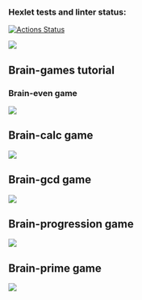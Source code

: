 ### Hexlet tests and linter status:
[![Actions Status](https://github.com/KiryaTheStranger/frontend-project-44/workflows/hexlet-check/badge.svg)](https://github.com/KiryaTheStranger/frontend-project-44/actions)

<a href="https://codeclimate.com/github/KirillTheStranger/frontend-project-44/maintainability"><img src="https://api.codeclimate.com/v1/badges/ba1913bdbdfb11c42934/maintainability" /></a>

<h2>Brain-games tutorial</h2>
<h3>Brain-even game</h3>
<a href="https://asciinema.org/a/30JkI98qAUSUQjcpq4D0ol5u5" target="_blank"><img src="https://asciinema.org/a/30JkI98qAUSUQjcpq4D0ol5u5.svg" /></a>

<h2>Brain-calc game</h2>
<a href="https://asciinema.org/a/hArGlMJmbhSK8fKVZ8pywQSyJ" target="_blank"><img src="https://asciinema.org/a/hArGlMJmbhSK8fKVZ8pywQSyJ.svg" /></a>

<h2>Brain-gcd game</h2>
<a href="https://asciinema.org/a/H7fcJ2KhsMoTxCJPZM28QJLmC" target="_blank"><img src="https://asciinema.org/a/H7fcJ2KhsMoTxCJPZM28QJLmC.svg" /></a>

<h2>Brain-progression game</h2>
<a href="https://asciinema.org/a/sgDKlGhe69OOYIJKGRkcg2gwl" target="_blank"><img src="https://asciinema.org/a/sgDKlGhe69OOYIJKGRkcg2gwl.svg" /></a>

<h2>Brain-prime game</h2>
<a href="https://asciinema.org/a/Y2jBHxXfrIbDseMfDmqxYWcG3" target="_blank"><img src="https://asciinema.org/a/Y2jBHxXfrIbDseMfDmqxYWcG3.svg" /></a>
